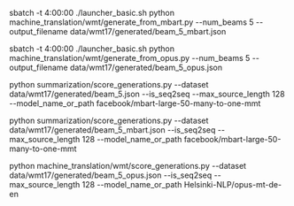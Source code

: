 sbatch -t 4:00:00 ./launcher_basic.sh python machine_translation/wmt/generate_from_mbart.py --num_beams 5 --output_filename data/wmt17/generated/beam_5_mbart.json

sbatch -t 4:00:00 ./launcher_basic.sh python machine_translation/wmt/generate_from_opus.py --num_beams 5 --output_filename data/wmt17/generated/beam_5_opus.json


python summarization/score_generations.py --dataset data/wmt17/generated/beam_5.json --is_seq2seq --max_source_length 128 --model_name_or_path facebook/mbart-large-50-many-to-one-mmt


python summarization/score_generations.py --dataset data/wmt17/generated/beam_5_mbart.json --is_seq2seq --max_source_length 128 --model_name_or_path facebook/mbart-large-50-many-to-one-mmt

python machine_translation/wmt/score_generations.py --dataset data/wmt17/generated/beam_5_opus.json --is_seq2seq --max_source_length 128 --model_name_or_path Helsinki-NLP/opus-mt-de-en